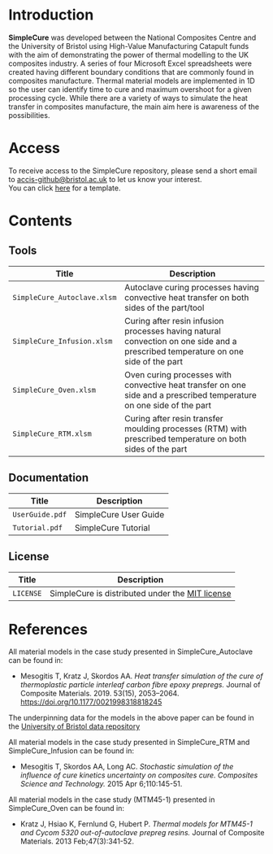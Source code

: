 # Introduction

**SimpleCure** was developed between the National Composites Centre and the University of Bristol using High-Value Manufacturing Catapult funds with the aim of demonstrating the power of thermal modelling to the UK composites industry. A series of four Microsoft Excel spreadsheets were created having different boundary conditions that are commonly found in composites manufacture. Thermal material models are implemented in 1D so the user can identify time to cure and maximum overshoot for a given processing cycle. While there are a variety of ways to simulate the heat transfer in composites manufacture, the main aim here is awareness of the possibilities.

# Access

To receive access to the SimpleCure repository, please send a short email to accis-github@bristol.ac.uk to let us know your interest.   
You can click [here](mailto:accis-github@bristol.ac.uk?subject=Access%20to%20SimpleCure%20repository&body=Dear%20ACCIS%2C%20%0D%0A%0D%0AI%20would%20like%20to%20request%20access%20to%20your%20GitHub%20repository%20for%20SimpleCure.%20%0D%0A%0D%0ABest%20wishes%2C%20%0D%0A%3Cname%3E%0D%0A%3Coptional%20affiliation%3E) for a template.


# Contents

## Tools

| Title                       | Description                                                   |
| --------------------------- | ------------------------------------------------------------- |
| `SimpleCure_Autoclave.xlsm` | Autoclave curing processes having convective heat transfer on both sides of the part/tool |                     |
| `SimpleCure_Infusion.xlsm`  | Curing after resin infusion processes having natural convection on one side and a prescribed temperature on one side of the part |                |
| `SimpleCure_Oven.xlsm`      | Oven curing processes with convective heat transfer on one side and a prescribed temperature on one side of the part |
| `SimpleCure_RTM.xlsm`       | Curing after resin transfer moulding processes (RTM) with prescribed temperature on both sides of the part |

## Documentation

| Title           | Description           |
| --------------- | --------------------- |
| `UserGuide.pdf` | SimpleCure User Guide |
| `Tutorial.pdf`  | SimpleCure Tutorial   |

## License

| Title     | Description |
| --------- | ----------- |
| `LICENSE` | SimpleCure is distributed under the [MIT license](https://choosealicense.com/licenses/mit/) |

# References
 
All material models in the case study presented in SimpleCure\_Autoclave can be found in:

 * Mesogitis T, Kratz J, Skordos AA. *Heat transfer simulation of the cure of thermoplastic particle interleaf carbon fibre epoxy prepregs.* Journal of Composite Materials. 2019. 53(15), 2053–2064. https://doi.org/10.1177/0021998318818245

The underpinning data for the models in the above paper can be found in the [University of Bristol data repository](https://data.bris.ac.uk/data/dataset/3utcijc5qldfl2j70blaey80vo)

All material models in the case study presented in SimpleCure\_RTM and SimpleCure\_Infusion can be found in:

 * Mesogitis T, Skordos AA, Long AC. *Stochastic simulation of the influence of cure kinetics uncertainty on composites cure. Composites Science and Technology.* 2015 Apr 6;110:145-51.

All material models in the case study (MTM45-1) presented in SimpleCure\_Oven can be found in:

 * Kratz J, Hsiao K, Fernlund G, Hubert P. *Thermal models for MTM45-1 and Cycom 5320 out-of-autoclave prepreg resins.* Journal of Composite Materials. 2013 Feb;47(3):341-52.

